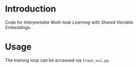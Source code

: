 # Introduction
Code for *Interpretable Multi-task Learning with Shared Variable Embeddings*.

# Usage
The training loop can be accessed via `train_uci.py`.
